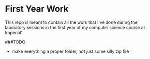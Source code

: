 # First Year Work
This repo is meant to contain all the work that I've done during the laboratory sessions in the first year of my computer science course at Imperial'

###TODO
* make everything a proper folder, not just some silly zip file

